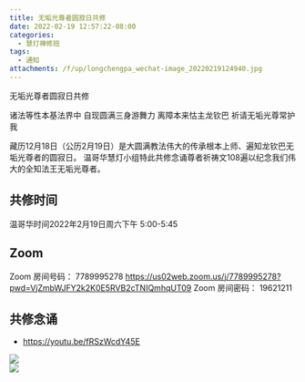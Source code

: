 ```yaml
---
title: 无垢光尊者圆寂日共修
date: 2022-02-19 12:57:22-08:00
categories:
  - 慧灯禅修班
tags:
  - 通知
attachments: /f/up/longchengpa_wechat-image_20220219124940.jpg
---
```

无垢光尊者圆寂日共修


诸法等性本基法界中 自现圆满三身游舞力 
离障本来怙主龙钦巴 祈请无垢光尊常护我


藏历12月18日（公历2月19日）是大圆满教法伟大的传承根本上师、遍知龙钦巴无垢光尊者的圆寂日。
温哥华慧灯小组特此共修念诵尊者祈祷文108遍以纪念我们伟大的全知法王无垢光尊者。


## 共修时间

温哥华时间2022年2月19日周六下午 5:00-5:45

## Zoom

Zoom 房间号码： 7789995278 https://us02web.zoom.us/j/7789995278?pwd=VjZmbWJFY2k2K0E5RVB2cTNIQmhqUT09
Zoom 房间密码： 19621211

## 共修念诵 

- <https://youtu.be/fRSzWcdY45E>



![](https://s3.ca-central-1.wasabisys.com/hddata/f.huidengchanxiu.net/hdv/f/up/longchengpa_wechat-image_20220219124940.jpg)   
![](https://s3.ca-central-1.wasabisys.com/hddata/f.huidengchanxiu.net/hdv/f/up/全知无垢光尊者祈祷颂.png)